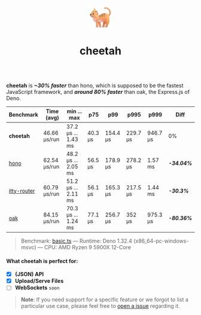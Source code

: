 <div align='center'>
  <img src='https://github.com/azurystudio/cheetah/blob/dev/cat.png?raw=true' width='64px' />
  <h1>cheetah</h1>
</div>

<br />
<br />

**cheetah** is ***~30% faster*** than hono, which is supposed to be the fastest JavaScript framework, and ***around 80% faster*** than oak, the Express.js of Deno.

[//]: benchmarkstart

| Benchmark | Time (avg) | min ... max | p75 | p99 | p995 | p999 | Diff |
| --- | --- | --- | --- | --- | --- | --- | --- |
| **cheetah** | 46.66 µs/run | 37.2 µs ... 1.43 ms | 40.3 µs | 154.4 µs | 229.7 µs | 946.7 µs | 0% |
| [hono](https://github.com/honojs/hono) | 62.54 µs/run | 48.2 µs ... 2.05 ms | 56.5 µs | 178.9 µs | 278.2 µs | 1.57 ms | ***-34.04%*** |
| [itty-router](https://github.com/kwhitley/itty-router) | 60.79 µs/run | 51.2 µs ... 2.11 ms | 56.1 µs | 165.3 µs | 217.5 µs | 1.44 ms | ***-30.3%*** |
| [oak](https://github.com/oakserver/oak) | 84.15 µs/run | 70.3 µs ... 1.24 ms | 77.1 µs | 256.7 µs | 352 µs | 975.3 µs | ***-80.36%*** |

> Benchmark: [basic.ts](https://github.com/azurystudio/cheetah/blob/dev/benchmark/basic.ts) — Runtime: Deno 1.32.4 (x86_64-pc-windows-msvc) — CPU: AMD Ryzen 9 5900X 12-Core

[//]: benchmarkend

#### What cheetah is perfect for:

- [x] **(JSON) API**
- [x] **Upload/Serve Files**
- [ ] **WebSockets** `soon`

> **Note**: If you need support for a specific feature or we forgot to list a particular use case, please feel free to [open a issue](https://github.com/azurystudio/cheetah/issues/new) regarding it.
